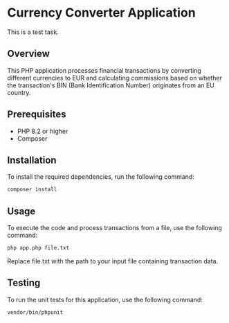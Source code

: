 # Currency Converter Application

This is a test task.

## Overview

This PHP application processes financial transactions by converting different currencies to EUR and calculating commissions based on whether the transaction's BIN (Bank Identification Number) originates from an EU country.

## Prerequisites

- PHP 8.2 or higher
- Composer

## Installation

To install the required dependencies, run the following command:

```bash
composer install
```

## Usage

To execute the code and process transactions from a file, use the following command:

```bash 
php app.php file.txt
```

Replace file.txt with the path to your input file containing transaction data.

## Testing

To run the unit tests for this application, use the following command:

```bash 
vendor/bin/phpunit
```